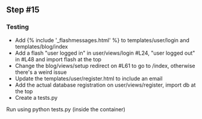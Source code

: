 ## Step #15

### Testing
- Add {% include '_flashmessages.html' %} to templates/user/login and templates/blog/index
- Add a flash "user logged in" in user/views/login #L24, "user logged out" in #L48 and import flash at the top
- Change the blog/views/setup redirect on #L61 to go to /index, otherwise there's a weird issue
- Update the templates/user/register.html to include an email
- Add the actual database registration on user/views/register, import db at the top
- Create a tests.py

Run using python tests.py (inside the container)
